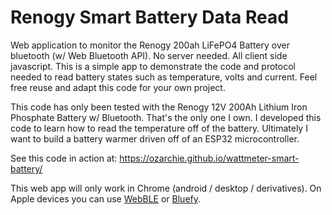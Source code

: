 # Renogy Smart Battery Data Read
Web application to monitor the Renogy 200ah LiFePO4 Battery over bluetooth (w/ Web Bluetooth API).  No server needed.  All client side javascript.  This is a simple app to demonstrate the code and protocol needed to read battery states such as temperature, volts and current.  Feel free reuse and adapt this code for your own project.

This code has only been tested with the Renogy 12V 200Ah Lithium Iron Phosphate Battery w/ Bluetooth.  That's the only one I own.  I developed this code to learn how to read the temperature off of the battery.  Ultimately I want to build a battery warmer driven off of an ESP32 microcontroller.

See this code in action at: https://ozarchie.github.io/wattmeter-smart-battery/

This web app will only work in Chrome (android / desktop / derivatives).  On Apple devices you can use [WebBLE](https://apps.apple.com/us/app/webble/id1193531073) or [Bluefy](https://apps.apple.com/us/app/bluefy-web-ble-browser/id1492822055).
